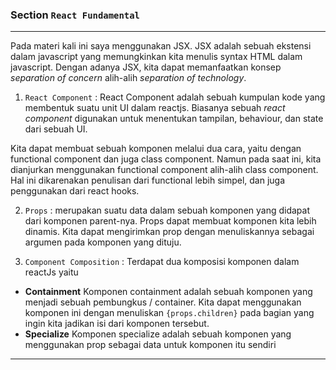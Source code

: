 ### Section `React Fundamental`

--- 

Pada materi kali ini saya menggunakan JSX. JSX adalah sebuah ekstensi dalam javascript yang memungkinkan kita menulis syntax HTML dalam javascript. Dengan adanya JSX, kita dapat memanfaatkan konsep _separation of concern_ alih-alih _separation of technology_.

1. `React Component` : React Component adalah sebuah kumpulan kode yang membentuk suatu unit UI dalam reactjs. Biasanya sebuah _react component_ digunakan untuk menentukan tampilan, behaviour, dan state dari sebuah UI.

Kita dapat membuat sebuah komponen melalui dua cara, yaitu dengan functional component dan juga class component. Namun pada saat ini, kita dianjurkan menggunakan functional component alih-alih class component. Hal ini dikarenakan penulisan dari functional lebih simpel, dan juga penggunakan dari react hooks.

2. `Props` : merupakan suatu data dalam sebuah komponen yang didapat dari komponen parent-nya. Props dapat membuat komponen kita lebih dinamis. Kita dapat mengirimkan prop dengan menuliskannya sebagai argumen pada komponen yang dituju.

3. `Component Composition` : Terdapat dua komposisi komponen dalam reactJs yaitu 
- **Containment**
  Komponen containment adalah sebuah komponen yang menjadi sebuah pembungkus / container. Kita dapat menggunakan komponen ini dengan menuliskan `{props.children}` pada bagian yang ingin kita jadikan isi dari komponen tersebut.
- **Specialize**
  Komponen specialize adalah sebuah komponen yang menggunakan prop sebagai data untuk komponen itu sendiri

--- 